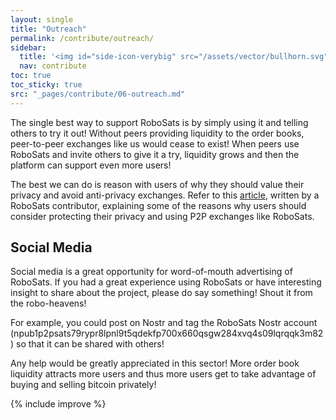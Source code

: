 ```yaml
---
layout: single
title: "Outreach"
permalink: /contribute/outreach/
sidebar:
  title: '<img id="side-icon-verybig" src="/assets/vector/bullhorn.svg"/>Outreach'
  nav: contribute
toc: true
toc_sticky: true
src: "_pages/contribute/06-outreach.md"
---
```



The single best way to support RoboSats is by simply using it and telling others to try it out! Without peers providing liquidity to the order books, peer-to-peer exchanges like us would cease to exist! When peers use RoboSats and invite others to give it a try, liquidity grows and then the platform can support even more users!

The best we can do is reason with users of why they should value their privacy and avoid anti-privacy exchanges. Refer to this [article](https://bitcoinmagazine.com/culture/the-value-of-p2p-bitcoin-exchanges), written by a RoboSats contributor, explaining some of the reasons why users should consider protecting their privacy and using P2P exchanges like RoboSats.

## Social Media

Social media is a great opportunity for word-of-mouth advertising of RoboSats. If you had a great experience using RoboSats or have interesting insight to share about the project, please do say something! Shout it from the robo-heavens!

For example, you could post on Nostr and tag the RoboSats Nostr account (npub1p2psats79rypr8lpnl9t5qdekfp700x660qsgw284xvq4s09lqrqqk3m82) so that it can be shared with others!

Any help would be greatly appreciated in this sector! More order book liquidity attracts more users and thus more users get to take advantage of buying and selling bitcoin privately!

{% include improve %}
